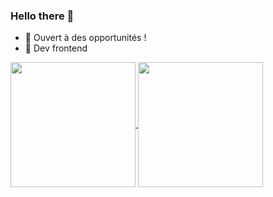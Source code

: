 ### Hello there 👋

- 🔭 Ouvert à des opportunités !
- 🌱 Dev frontend

<a href="https://github.com/caillau-thomas/github-readme-stats">
  <img height=200 align="center" src="https://github-readme-stats.vercel.app/api?username=caillau-thomas" />
</a>
<a href="https://github.com/caillau-thomas/convoychat">
  <img height=200 align="center" src="https://github-readme-stats.vercel.app/api/top-langs?username=caillau-thomas&layout=compact&langs_count=8&card_width=320" />
</a>

